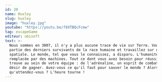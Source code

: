 ```yaml
---
id: 20
name: Huxley
slug: huxley
image: "huxley.jpg"
youtube: "https://youtu.be/f8XTBQcFcmw"
tag: escapeGame
editeur: ubisoft
text: >-
  Nous sommes en 3007, il n'y a plus aucune trace de vie sur Terre. Vous faites
  partie des derniers survivants de la race humaine et travaillez sur une base
  spatiale. Le monde, tel que vous le connaissez, a disparu. L'humanité a été
  remplacée par des machines. Tout ce dont vous avez besoin pour réussir se
  trouve au sein de votre équipe : de l'adrénaline, un esprit de combat et un
  désir de gagner. Avez-vous ce qu'il faut pour sauver le monde ? Alors,
  qu'attendez-vous ? L'heure tourne !
---
```

